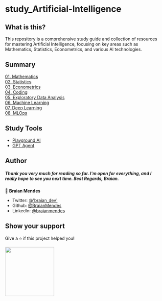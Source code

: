 # study_Artificial-Intelligence

## What is this?

This repository is a comprehensive study guide and collection of resources for mastering Artificial Intelligence, focusing on key areas such as Mathematics, Statistics, Econometrics, and various AI technologies.

## Summary

[01. Mathematics](01_Mathematics/README.md)
<br>
[02. Statistics](02_Statistics/README.md)
<br>
[03. Econometrics](03_Econometrics/README.md)
<br>
[04. Coding](04_Coding/README.md)
<br>
[05. Exploratory Data Analysis](05_Exploratory_Data_Analysis/README.md)
<br>
[06. Machine Learning](06_Machine_Learning/README.md)
<br>
[07. Deep Learning](07_Deep_Learning/README.md)
<br>
[08. MLOps](08_MLOps/README.md)

## Study Tools

- [Playground AI](https://playgroundai.com/)
- [GPT Agent](https://www.gptagent.com/)

## Author

<h5>Thank you very much for reading so far. I'm open for everything, and I really hope to see you next time. Best Regards, Braian.</h5>

👤 **Braian Mendes**

* Twitter: [@'braian_dev'](https://twitter.com/braian_dev)
* Github: [@BraianMendes](https://github.com/BraianMendes)
* LinkedIn: [@braianmendes](https://linkedin.com/in/braianmendes)

## Show your support

Give a ⭐️ if this project helped you!

<a href="https://www.patreon.com/braian_dev">
  <img src="https://c5.patreon.com/external/logo/become_a_patron_button@2x.png" width="160">
</a>
